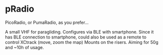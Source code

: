 # pRadio
PicoRadio, or PumaRadio, as you prefer...

A small VHF for paragliding. Configures via BLE with smartphone.
Since it has BLE connection to smartphone, could also be used as a remote to control XCtrack (move, zoom the map)
Mounts on the risers.
Aiming for 50g and ~10h of usage.